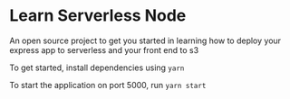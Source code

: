 # Learn Serverless Node
An open source project to get you started in learning how to deploy your express app to serverless and your front end to s3

To get started, install dependencies using
`yarn`

To start the application on port 5000, run
`yarn start`
